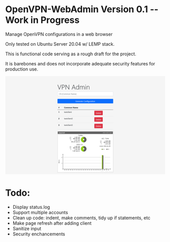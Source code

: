 # OpenVPN-WebAdmin Version 0.1 -- Work in Progress
Manage OpenVPN configurations in a web browser

Only tested on Ubuntu Server 20.04 w/ LEMP stack.

This is functional code serving as a rough draft for the project. 

It is barebones and does not incorporate adequate security features for production use. 

![Picture of Webadmin](vpnadmin.png)
# Todo: 
* Display status.log
* Support multiple accounts
* Clean up code: indent, make comments, tidy up if statements, etc
* Make page refresh after adding client
* Sanitize input
* Security enchancements
